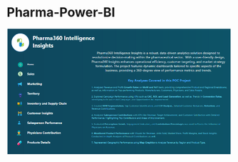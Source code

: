 # Pharma-Power-BI
![Picture](https://github.com/MAHFUZATUL-BUSHRA/Pharma-Power-BI/blob/main/Screenshot%202025-01-08%20154816.png)
